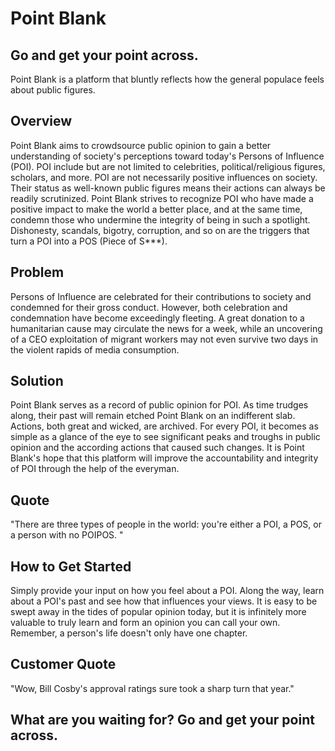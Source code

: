 # Point Blank #
## Go and get your point across. ##
Point Blank is a platform that bluntly reflects how the general populace feels about public figures. 

## Overview ##
Point Blank aims to crowdsource public opinion to gain a better understanding of society's perceptions
toward today's Persons of Influence (POI). POI include but are not limited to celebrities, political/religious
figures, scholars, and more. POI are not necessarily positive influences on society. Their status as 
well-known public figures means their actions can always be readily scrutinized. Point Blank strives to 
recognize POI who have made a positive impact to make the world a better place, and at the same time, 
condemn those who undermine the integrity of being in such a spotlight. Dishonesty, scandals, bigotry, 
corruption, and so on are the triggers that turn a POI into a POS (Piece of S***).

## Problem ##
Persons of Influence are celebrated for their contributions to society and condemned for their gross conduct. 
However, both celebration and condemnation have become exceedingly fleeting. A great donation to a humanitarian
cause may circulate the news for a week, while an uncovering of a CEO exploitation of migrant workers may not 
even survive two days in the violent rapids of media consumption. 

## Solution ##
Point Blank serves as a record of public opinion for POI. As time trudges along, their past will remain 
etched Point Blank on an indifferent slab. Actions, both great and wicked, are archived. For every POI, it 
becomes as simple as a glance of the eye to see significant peaks and troughs in public opinion and the according
actions that caused such changes. It is Point Blank's hope that this platform will improve the accountability and 
integrity of POI through the help of the everyman. 

## Quote ##
"There are three types of people in the world: you're either a POI, a POS, or a person with no POIPOS. "

## How to Get Started ##
Simply provide your input on how you feel about a POI. Along the way, learn about a POI's past and see 
how that influences your views. It is easy to be swept away in the tides of popular opinion today, but it is 
infinitely more valuable to truly learn and form an opinion you can call your own. Remember, a person's life
doesn't only have one chapter.

## Customer Quote ##
"Wow, Bill Cosby's approval ratings sure took a sharp turn that year."

## What are you waiting for? Go and get your point across. ##

